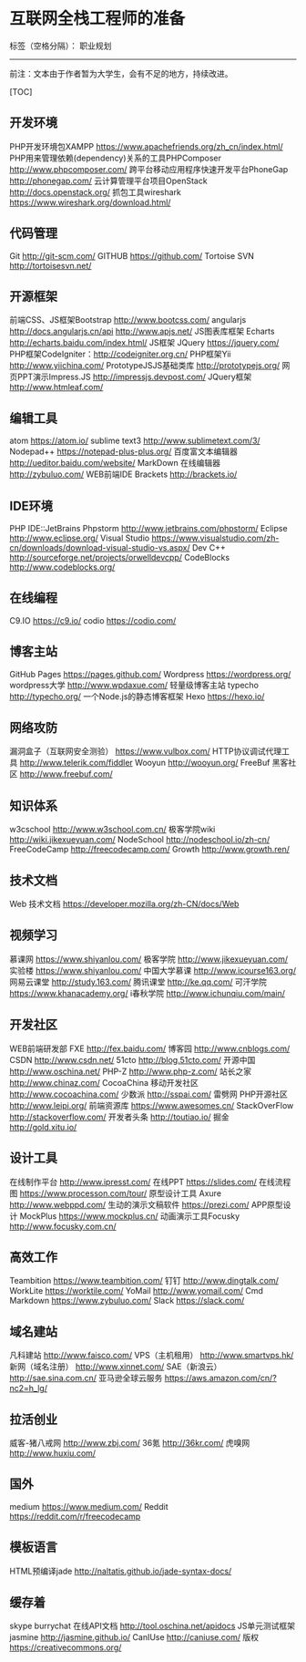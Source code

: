 # 互联网全栈工程师的准备

标签（空格分隔）： 职业规划

---

前注：文本由于作者暂为大学生，会有不足的地方，持续改进。

[TOC]

## 开发环境
PHP开发环境包XAMPP https://www.apachefriends.org/zh_cn/index.html/
PHP用来管理依赖(dependency)关系的工具PHPComposer http://www.phpcomposer.com/
跨平台移动应用程序快速开发平台PhoneGap http://phonegap.com/
云计算管理平台项目OpenStack http://docs.openstack.org/
抓包工具wireshark https://www.wireshark.org/download.html/

## 代码管理
Git http://git-scm.com/
GITHUB  https://github.com/
Tortoise SVN http://tortoisesvn.net/

## 开源框架
前端CSS、JS框架Bootstrap http://www.bootcss.com/
angularjs http://docs.angularjs.cn/api   http://www.apjs.net/
JS图表库框架 Echarts http://echarts.baidu.com/index.html/
JS框架 JQuery https://jquery.com/
PHP框架CodeIgniter：http://codeigniter.org.cn/
PHP框架Yii http://www.yiichina.com/
PrototypeJSJS基础类库 http://prototypejs.org/
网页PPT演示Impress.JS http://impressjs.devpost.com/
JQuery框架 http://www.htmleaf.com/

## 编辑工具
atom https://atom.io/
sublime text3 http://www.sublimetext.com/3/
Nodepad++ https://notepad-plus-plus.org/
百度富文本编辑器 http://ueditor.baidu.com/website/
MarkDown 在线编辑器 http://zybuluo.com/
WEB前端IDE Brackets http://brackets.io/

## IDE环境
PHP IDE::JetBrains Phpstorm http://www.jetbrains.com/phpstorm/
Eclipse http://www.eclipse.org/
Visual Studio https://www.visualstudio.com/zh-cn/downloads/download-visual-studio-vs.aspx/
Dev C++ http://sourceforge.net/projects/orwelldevcpp/
CodeBlocks http://www.codeblocks.org/

## 在线编程
C9.IO https://c9.io/
codio https://codio.com/

## 博客主站
GitHub Pages https://pages.github.com/
Wordpress https://wordpress.org/
wordpress大学 http://www.wpdaxue.com/
轻量级博客主站 typecho http://typecho.org/
一个Node.js的静态博客框架 Hexo https://hexo.io/

## 网络攻防
漏洞盒子（互联网安全测验） https://www.vulbox.com/
HTTP协议调试代理工具 http://www.telerik.com/fiddler
Wooyun http://wooyun.org/
FreeBuf 黑客社区 http://www.freebuf.com/

## 知识体系
w3cschool http://www.w3school.com.cn/
极客学院wiki http://wiki.jikexueyuan.com/
NodeSchool http://nodeschool.io/zh-cn/
FreeCodeCamp http://freecodecamp.com/
Growth http://www.growth.ren/

## 技术文档
Web 技术文档 https://developer.mozilla.org/zh-CN/docs/Web

## 视频学习
慕课网 https://www.shiyanlou.com/
极客学院 http://www.jikexueyuan.com/
实验楼 https://www.shiyanlou.com/
中国大学慕课 http://www.icourse163.org/
网易云课堂 http://study.163.com/
腾讯课堂 http://ke.qq.com/
可汗学院 https://www.khanacademy.org/
i春秋学院 http://www.ichunqiu.com/main/

## 开发社区
WEB前端研发部 FXE http://fex.baidu.com/
博客园 http://www.cnblogs.com/
CSDN http://www.csdn.net/
51cto http://blog.51cto.com/
开源中国 http://www.oschina.net/
PHP-Z http://www.php-z.com/
站长之家 http://www.chinaz.com/
CocoaChina 移动开发社区 http://www.cocoachina.com/
少数派 http://sspai.com/
雷劈网 PHP开源社区 http://www.leipi.org/
前端资源库 https://www.awesomes.cn/
StackOverFlow http://stackoverflow.com/
开发者头条 http://toutiao.io/
掘金 http://gold.xitu.io/

## 设计工具
在线制作平台 http://www.ipresst.com/
在线PPT https://slides.com/
在线流程图 https://www.processon.com/tour/
原型设计工具 Axure http://www.webppd.com/
生动的演示文稿软件 https://prezi.com/
APP原型设计 MockPlus https://www.mockplus.cn/
动画演示工具Focusky http://www.focusky.com.cn/

## 高效工作
Teambition https://www.teambition.com/
钉钉 http://www.dingtalk.com/
WorkLite https://worktile.com/
YoMail http://www.yomail.com/
Cmd Markdown https://www.zybuluo.com/
Slack https://slack.com/

## 域名建站
凡科建站 http://www.faisco.com/
VPS（主机租用） http://www.smartvps.hk/
新网（域名注册） http://www.xinnet.com/
SAE（新浪云） http://sae.sina.com.cn/
亚马逊全球云服务 https://aws.amazon.com/cn/?nc2=h_lg/

## 拉活创业
威客-猪八戒网 http://www.zbj.com/
36氪 http://36kr.com/
虎嗅网 http://www.huxiu.com/

## 国外
medium https://www.medium.com/
Reddit https://reddit.com/r/freecodecamp

## 模板语言
HTML预编译jade http://naltatis.github.io/jade-syntax-docs/

## 缓存着
skype
burrychat 
在线API文档 http://tool.oschina.net/apidocs
JS单元测试框架 jasmine http://jasmine.github.io/
CanIUse http://caniuse.com/
版权 https://creativecommons.org/